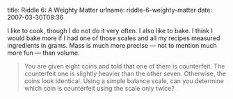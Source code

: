 title: Riddle 6: A Weighty Matter
urlname: riddle-6-weighty-matter
date: 2007-03-30T08:36

I like to cook, though I do not do it very often. I also like to bake. I think I would bake more if I had one of those scales and all my recipes measured ingredients in grams. Mass is much more precise &mdash; not to mention much more fun &mdash; than volume.

>  
> You are given eight coins and told that one of them is counterfeit. The counterfeit one is slightly heavier than the other seven. Otherwise, the coins look identical. Using a simple balance scale, can you determine which coin is counterfeit using the scale only twice?
> 